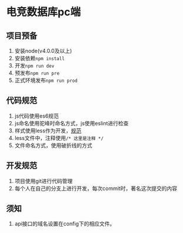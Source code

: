 # 电竞数据库pc端

## 项目预备 

1. 安装node(v4.0.0及以上)
2. 安装依赖``npm install``
3. 开发``npm run dev``
4. 预发布``npm run pre``
5. 正式环境发布``npm run prod``

## 代码规范
1. js代码使用es6规范
2. js命名使用驼峰时命名方式，js使用eslint进行检查
3. 样式使用less作为开发，[规范](https://github.com/fex-team/styleguide/blob/master/css.md)
4. less文件中，注释使用``/* 这里是注释 */``
5. 文件命名方式，使用破折线的方式

## 开发规范
1. 项目使用git进行代码管理
2. 每个人在自己的分支上进行开发，每次commit时，著名这次提交的内容

## 须知
1. api接口的域名设置在config下的相应文件。